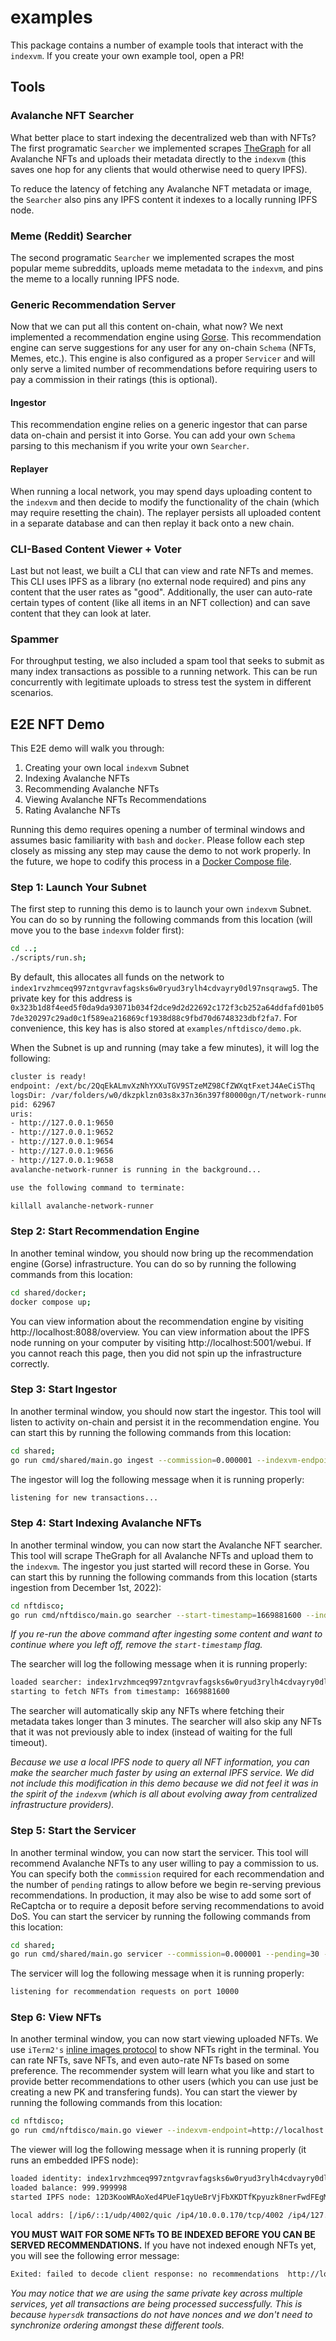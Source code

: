 # examples

This package contains a number of example tools that interact with the `indexvm`. If you
create your own example tool, open a PR!

## Tools
### Avalanche NFT Searcher
What better place to start indexing the decentralized web than with NFTs? The first programatic `Searcher`
we implemented scrapes [TheGraph](https://thegraph.com/hosted-service/subgraph/traderjoe-xyz/nft-contracts) for all
Avalanche NFTs and uploads their metadata directly to the `indexvm` (this saves
one hop for any clients that would otherwise need to query IPFS).

To reduce the latency of fetching any Avalanche NFT metadata or image, the
`Searcher` also pins any IPFS content it indexes to a locally running IPFS
node.

### Meme (Reddit) Searcher
The second programatic `Searcher` we implemented scrapes the most popular meme
subreddits, uploads meme metadata to the `indexvm`, and pins the meme to
a locally running IPFS node.

### Generic Recommendation Server
Now that we can put all this content on-chain, what now? We next implemented
a recommendation engine using [Gorse](https://github.com/gorse-io/gorse). This
recommendation engine can serve suggestions for any user for any on-chain
`Schema` (NFTs, Memes, etc.). This engine is also configured as a proper
`Servicer` and will only serve a limited number of recommendations before
requiring users to pay a commission in their ratings (this is optional).

#### Ingestor
This recommendation engine relies on a generic ingestor that can parse data
on-chain and persist it into Gorse. You can add your own `Schema` parsing to
this mechanism if you write your own `Searcher`.

#### Replayer
When running a local network, you may spend days uploading content to the
`indexvm` and then decide to modify the functionality of the chain (which
may require resetting the chain). The replayer persists all uploaded content
in a separate database and can then replay it back onto a new chain.

### CLI-Based Content Viewer + Voter
Last but not least, we built a CLI that can view and rate NFTs and memes. This
CLI uses IPFS as a library (no external node required) and pins any content
that the user rates as "good". Additionally, the user can auto-rate certain
types of content (like all items in an NFT collection) and can save content
that they can look at later.

### Spammer
For throughput testing, we also included a spam tool that seeks to submit as
many index transactions as possible to a running network. This can be run
concurrently with legitimate uploads to stress test the system in different
scenarios.

## E2E NFT Demo
This E2E demo will walk you through:
1) Creating your own local `indexvm` Subnet
2) Indexing Avalanche NFTs
3) Recommending Avalanche NFTs
4) Viewing Avalanche NFTs Recommendations
5) Rating Avalanche NFTs

Running this demo requires opening a number of terminal windows and assumes
basic familiarity with `bash` and `docker`. Please follow each step closely
as missing any step may cause the demo to not work properly. In the future,
we hope to codify this process in a [Docker Compose
file](https://docs.docker.com/compose/compose-file/compose-file-v3/).

### Step 1: Launch Your Subnet
The first step to running this demo is to launch your own `indexvm` Subnet. You
can do so by running the following commands from this location (will move you to
the base `indexvm` folder first):
```bash
cd ..;
./scripts/run.sh;
```

By default, this allocates all funds on the network to
`index1rvzhmceq997zntgvravfagsks6w0ryud3rylh4cdvayry0dl97nsqrawg5`. The private
key for this address is
`0x323b1d8f4eed5f0da9da93071b034f2dce9d2d22692c172f3cb252a64ddfafd01b057de320297c29ad0c1f589ea216869cf1938d88c9fbd70d6748323dbf2fa7`.
For convenience, this key has is also stored at `examples/nftdisco/demo.pk`.

When the Subnet is up and running (may take a few minutes), it will log the
following:
```txt
cluster is ready!
endpoint: /ext/bc/2QqEkALmvXzNhYXXuTGV9STzeMZ98CfZWXqtFxetJ4AeCiSThq
logsDir: /var/folders/w0/dkzpklzn03s8x37n36n397f80000gn/T/network-runner-root-data_20230220_095435
pid: 62967
uris:
- http://127.0.0.1:9650
- http://127.0.0.1:9652
- http://127.0.0.1:9654
- http://127.0.0.1:9656
- http://127.0.0.1:9658
avalanche-network-runner is running in the background...

use the following command to terminate:

killall avalanche-network-runner
```

### Step 2: Start Recommendation Engine
In another teminal window, you should now bring up the recommendation engine
(Gorse) infrastructure. You can do so by running the following commands from
this location:
```bash
cd shared/docker;
docker compose up;
```

You can view information about the recommendation engine by visiting
http://localhost:8088/overview. You can view information about the IPFS
node running on your computer by visiting http://localhost:5001/webui.
If you cannot reach this page, then you did not spin up the
infrastructure correctly.

### Step 3: Start Ingestor
In another terminal window, you should now start the ingestor. This tool will
listen to activity on-chain and persist it in the recommendation engine. You
can start this by running the following commands from this location:
```bash
cd shared;
go run cmd/shared/main.go ingest --commission=0.000001 --indexvm-endpoint=http://localhost:9650/ext/bc/2QqEkALmvXzNhYXXuTGV9STzeMZ98CfZWXqtFxetJ4AeCiSThq --gorse-endpoint=http://localhost:8088 --servicer=index1rvzhmceq997zntgvravfagsks6w0ryud3rylh4cdvayry0dl97nsqrawg5;
```

The ingestor will log the following message when it is running properly:
```txt
listening for new transactions...
```

### Step 4: Start Indexing Avalanche NFTs
In another terminal window, you can now start the Avalanche NFT searcher. This
tool will scrape TheGraph for all Avalanche NFTs and upload them to the
`indexvm`. The ingestor you just started will record these in Gorse. You can
start this by running the following commands from this location (starts
ingestion from December 1st, 2022):
```bash
cd nftdisco;
go run cmd/nftdisco/main.go searcher --start-timestamp=1669881600 --indexvm-endpoint=http://localhost:9650/ext/bc/2QqEkALmvXzNhYXXuTGV9STzeMZ98CfZWXqtFxetJ4AeCiSThq --ipfs-endpoint=http://localhost:5001 --gorse-endpoint=http://localhost:8088 --private-key-path=demo.pk;
```

_If you re-run the above command after ingesting some content and want to
continue where you left off, remove the `start-timestamp` flag._

The searcher will log the following message when it is running properly:
```txt
loaded searcher: index1rvzhmceq997zntgvravfagsks6w0ryud3rylh4cdvayry0dl97nsqrawg5
starting to fetch NFTs from timestamp: 1669881600
```

The searcher will automatically skip any NFTs where fetching their metadata
takes longer than 3 minutes. The searcher will also skip any NFTs that it was
not previously able to index (instead of waiting for the full timeout).

_Because we use a local IPFS node to query all NFT information, you can make
the searcher much faster by using an external IPFS service. We did not include
this modification in this demo because we did not feel it was in the spirit of
the `indexvm` (which is all about evolving away from centralized infrastructure
providers)._

### Step 5: Start the Servicer
In another terminal window, you can now start the servicer. This tool will
recommend Avalanche NFTs to any user willing to pay a commission to us. You can
specify both the `commission` required for each recommendation and the number
of `pending` ratings to allow before we begin re-serving previous
recommendations. In production, it may also be wise to add some sort of
ReCaptcha or to require a deposit before serving recommendations to avoid DoS.
You can start the servicer by running the following commands from this location:
```bash
cd shared;
go run cmd/shared/main.go servicer --commission=0.000001 --pending=30 --indexvm-endpoint=http://localhost:9650/ext/bc/2QqEkALmvXzNhYXXuTGV9STzeMZ98CfZWXqtFxetJ4AeCiSThq --gorse-endpoint=http://localhost:8088 --servicer=index1rvzhmceq997zntgvravfagsks6w0ryud3rylh4cdvayry0dl97nsqrawg5
```

The servicer will log the following message when it is running properly:
```txt
listening for recommendation requests on port 10000
```

### Step 6: View NFTs
In another terminal window, you can now start viewing uploaded NFTs. We use
`iTerm2's` [inline images protocol](https://iterm2.com/documentation-images.html) to
show NFTs right in the terminal. You can rate NFTs, save NFTs, and even
auto-rate NFTs based on some preference. The recommender system will learn what
you like and start to provide better recommendations to other users (which you
can use just be creating a new PK and transfering funds). You can start the viewer
by running the following commands from this location:
```bash
cd nftdisco;
go run cmd/nftdisco/main.go viewer --indexvm-endpoint=http://localhost:9650/ext/bc/2QqEkALmvXzNhYXXuTGV9STzeMZ98CfZWXqtFxetJ4AeCiSThq --servicer-endpoint=http://localhost:10000/rpc --private-key-path=demo.pk;
```

The viewer will log the following message when it is running properly (it runs
an embedded IPFS node):
```txt
loaded identity: index1rvzhmceq997zntgvravfagsks6w0ryud3rylh4cdvayry0dl97nsqrawg5
loaded balance: 999.999998
started IPFS node: 12D3KooWRAoXed4PUeF1qyUeBrVjFbXKDTfKpyuzk8nerFwdFEgM

local addrs: [/ip6/::1/udp/4002/quic /ip4/10.0.0.170/tcp/4002 /ip4/127.0.0.1/tcp/4002 /ip6/::1/tcp/4002 /ip4/10.0.0.170/udp/4002/quic /ip4/127.0.0.1/udp/4002/quic]
```

**YOU MUST WAIT FOR SOME NFTs TO BE INDEXED BEFORE YOU CAN BE SERVED
RECOMMENDATIONS.** If you have not indexed enough NFTs yet, you will see the
following error message:
```txt
Exited: failed to decode client response: no recommendations  http://localhost:10000/rpc
```

_You may notice that we are using the same private key across multiple
services, yet all transactions are being processed successfully. This is
because `hypersdk` transactions do not have nonces and we don't need to
synchronize ordering amongst these different tools._
